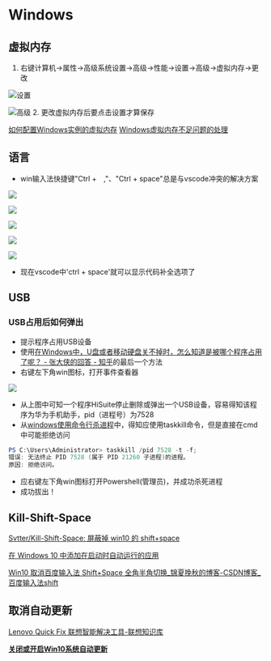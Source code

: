 # Windows

## 虚拟内存

1. 右键计算机->属性->高级系统设置->高级->性能->设置->高级->虚拟内存->更改

![设置](https://raw.githubusercontent.com/youhuangla/images/main/202202092011899.png)

![高级](https://raw.githubusercontent.com/youhuangla/images/main/202202092017347.png)
2. 更改虚拟内存后要点击设置才算保存

[如何配置Windows实例的虚拟内存](https://help.aliyun.com/document_detail/40995.htm?spm=a2c4g.11186623.0.0.71af1323T7fTtH)
[Windows虚拟内存不足问题的处理](https://help.aliyun.com/document_detail/41046.html#kzGCz)

## 语言

- win输入法快捷键"Ctrl +　,"、"Ctrl + space"总是与vscode冲突的解决方案

![](https://raw.githubusercontent.com/youhuangla/images/main/202202172227165.png)

![](https://raw.githubusercontent.com/youhuangla/images/main/202202172229549.png)

![](https://raw.githubusercontent.com/youhuangla/images/main/202202172257583.png)

![](https://raw.githubusercontent.com/youhuangla/images/main/202202172258712.png)

![](https://raw.githubusercontent.com/youhuangla/images/main/202202172258369.png)

- 现在vscode中'ctrl + space'就可以显示代码补全选项了

## USB

### USB占用后如何弹出

- 提示程序占用USB设备
- 使用[在Windows中，U盘或者移动硬盘关不掉时，怎么知道是被哪个程序占用了呢？ - 张大侠的回答 - 知乎](https://www.zhihu.com/question/22579281/answer/1883600510)的最后一个方法
- 右键左下角win图标，打开事件查看器

![](https://raw.githubusercontent.com/youhuangla/images/main/202202232143389.png)

- 从上图中可知一个程序HiSuite停止删除或弹出一个USB设备，容易得知该程序为华为手机助手，pid（进程号）为7528
- 从[windows使用命令行杀进程](https://www.cnblogs.com/shindo/p/5959329.html)中，得知应使用taskkill命令，但是直接在cmd中可能拒绝访问

```powershell
PS C:\Users\Administrator> taskkill /pid 7528 -t -f;
错误: 无法终止 PID 7528 (属于 PID 21260 子进程)的进程。
原因: 拒绝访问。
```

- 应右键左下角win图标打开Powershell(管理员)，并成功杀死进程
- 成功拔出！

## Kill-Shift-Space

[Svtter/Kill\-Shift\-Space: 屏蔽掉 win10 的 shift\+space](https://github.com/Svtter/Kill-Shift-Space)

[在 Windows 10 中添加在启动时自动运行的应用](https://support.microsoft.com/zh-cn/windows/%E5%9C%A8-windows-10-%E4%B8%AD%E6%B7%BB%E5%8A%A0%E5%9C%A8%E5%90%AF%E5%8A%A8%E6%97%B6%E8%87%AA%E5%8A%A8%E8%BF%90%E8%A1%8C%E7%9A%84%E5%BA%94%E7%94%A8-150da165-dcd9-7230-517b-cf3c295d89dd)

[Win10 取消百度输入法 Shift\+Space 全角半角切换\_锦夏挽秋的博客\-CSDN博客\_百度输入法shift](https://blog.csdn.net/qq1337715208/article/details/103334455)

## 取消自动更新

[Lenovo Quick Fix 联想智能解决工具-联想知识库](https://iknow.lenovo.com.cn/detail/dc_172545.html)

[**关闭或开启Win10系统自动更新**](https://box.lenovo.com/l/t5dQKH)
